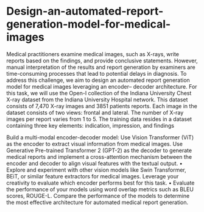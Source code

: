 # Design-an-automated-report-generation-model-for-medical-images
Medical practitioners examine medical images, such as X-rays, write reports based on the findings, and 
provide conclusive statements. However, manual interpretation of the results and report generation by 
examiners are time-consuming processes that lead to potential delays in diagnosis. To address this challenge, 
we aim to design an automated report generation model for medical images leveraging an encoder–
decoder architecture.
For this task, we will use the Open-I collection of the Indiana University Chest X-ray dataset from the 
Indiana University Hospital network. This dataset consists of 7,470 X-ray images and 3851 patients 
reports. Each image in the dataset consists of two views: frontal and lateral. The number of X-ray images 
per report varies from 1 to 5. The training data resides in a dataset containing three key elements: indication, 
impression, and findings

Build a multi-modal encoder-decoder model: Use Vision Transformer (ViT) as the encoder to extract 
visual information from medical images. Use Generative Pre-trained Transformer 2 (GPT-2) as the 
decoder to generate medical reports and implement a cross-attention mechanism between the encoder 
and decoder to align visual features with the textual output.
• Explore and experiment with other vision models like Swin Transformer, BEiT, or similar feature 
extractors for medical images. Leverage your creativity to evaluate which encoder performs best for this 
task.
• Evaluate the performance of your models using word overlap metrics such as BLEU scores, 
ROUGE-L. Compare the performance of the models to determine the most effective architecture for
automated medical report generation.
